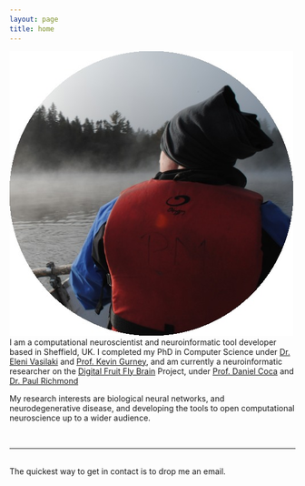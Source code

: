 ```yaml
---
layout: page
title: home
---
```


<img class="col one right" src="/img/prof_pic.jpg">

<br/>
I am a computational neuroscientist and neuroinformatic tool developer based in Sheffield, UK. I completed my PhD in Computer Science under <a href="http://staffwww.dcs.shef.ac.uk/people/E.Vasilaki/" target="blank">Dr. Eleni Vasilaki</a> and <a href="https://www.shef.ac.uk/psychology/staff/academic/kevin-gurney" target="blank">Prof. Kevin Gurney</a>, and am currently a neuroinformatic researcher on the <a href="http://gtr.rcuk.ac.uk/projects?ref=BB/M025527/1" target="blank"> Digital Fruit Fly Brain</a> Project, under <a href="https://www.sheffield.ac.uk/acse/staff/dc" target="blank">Prof. Daniel Coca</a> and <a href="http://paulrichmond.shef.ac.uk/" target="blank">Dr. Paul Richmond</a>

My research interests are biological neural networks, and neurodegenerative disease, and developing the tools to open computational neuroscience up to a wider audience. 

<br/>
<hr/>
<br/>
<span class="contacticon center">
	<a href="https://github.com/adamrtomkins" target="_blank"><i class="fa fa-github-square"></i></a>
	<a href="https://www.linkedin.com" target="_blank"><i class="fa fa-linkedin-square"></i></a>
	<a href="https://twitter.com/artomkins" target="_blank"><i class="fa fa-twitter-square"></i></a>
</span>

<div class="col three caption">
	The quickest way to get in contact is to drop me an email.
</div>


